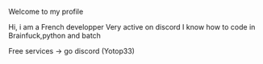 Welcome to my profile 

Hi, 
i am a French developper
Very active on discord 
I know how to code in Brainfuck,python and batch

Free services → go discord 
(Yotop33)
